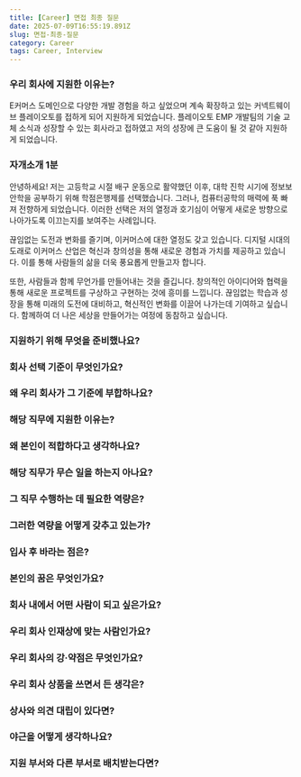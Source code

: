 ```yaml
---
title: [Career] 면접 최종 질문
date: 2025-07-09T16:55:19.891Z
slug: 면접-최종-질문
category: Career
tags: Career, Interview
---
```


### 우리 회사에 지원한 이유는?

E커머스 도메인으로 다양한 개발 경험을 하고 싶었으며 계속 확장하고 있는 커넥트웨이브 플레이오토를 접하게 되어 지원하게 되었습니다.
플레이오토 EMP 개발팀의 기술 교체 소식과 성장할 수 있는 회사라고 접하였고 저의 성장에 큰 도움이 될 것 같아 지원하게 되었습니다.

### 자개소개 1분

안녕하세요! 저는 고등학교 시절 배구 운동으로 활약했던 이후, 대학 진학 시기에 정보보안학을 공부하기 위해 학점은행제를 선택했습니다. 그러나, 컴퓨터공학의 매력에 푹 빠져 전향하게 되었습니다. 이러한 선택은 저의 열정과 호기심이 어떻게 새로운 방향으로 나아가도록 이끄는지를 보여주는 사례입니다.

끊임없는 도전과 변화를 즐기며, 이커머스에 대한 열정도 갖고 있습니다. 디지털 시대의 도래로 이커머스 산업은 혁신과 창의성을 통해 새로운 경험과 가치를 제공하고 있습니다. 이를 통해 사람들의 삶을 더욱 풍요롭게 만들고자 합니다.

또한, 사람들과 함께 무언가를 만들어내는 것을 즐깁니다. 창의적인 아이디어와 협력을 통해 새로운 프로젝트를 구상하고 구현하는 것에 흥미를 느낍니다. 끊임없는 학습과 성장을 통해 미래의 도전에 대비하고, 혁신적인 변화를 이끌어 나가는데 기여하고 싶습니다. 함께하여 더 나은 세상을 만들어가는 여정에 동참하고 싶습니다.

### 지원하기 위해 무엇을 준비했나요?

### 회사 선택 기준이 무엇인가요?

### 왜 우리 회사가 그 기준에 부합하나요?

### 해당 직무에 지원한 이유는?

### 왜 본인이 적합하다고 생각하나요?

### 해당 직무가 무슨 일을 하는지 아나요?

### 그 직무 수행하는 데 필요한 역량은?

### 그러한 역량을 어떻게 갖추고 있는가?

### 입사 후 바라는 점은?

### 본인의 꿈은 무엇인가요?

### 회사 내에서 어떤 사람이 되고 싶은가요?

### 우리 회사 인재상에 맞는 사람인가요?

### 우리 회사의 강·약점은 무엇인가요?

### 우리 회사 상품을 쓰면서 든 생각은?

### 상사와 의견 대립이 있다면?

### 야근을 어떻게 생각하나요?

### 지원 부서와 다른 부서로 배치받는다면?
